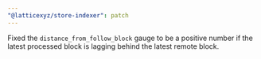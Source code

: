 ```yaml
---
"@latticexyz/store-indexer": patch
---
```


Fixed the `distance_from_follow_block` gauge to be a positive number if the latest processed block is lagging behind the latest remote block.

